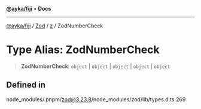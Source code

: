 [**@ayka/fiji**](../../../../../README.md) • **Docs**

***

[@ayka/fiji](../../../../../globals.md) / [Zod](../../../README.md) / [z](../README.md) / ZodNumberCheck

# Type Alias: ZodNumberCheck

> **ZodNumberCheck**: `object` \| `object` \| `object` \| `object` \| `object`

## Defined in

node\_modules/.pnpm/zod@3.23.8/node\_modules/zod/lib/types.d.ts:269
